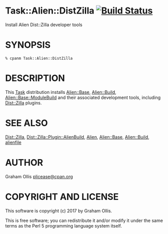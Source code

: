 # Task::Alien::DistZilla [![Build Status](https://secure.travis-ci.org/plicease/Task-Alien-DistZilla.png)](http://travis-ci.org/plicease/Task-Alien-DistZilla)

Install Alien Dist::Zilla developer tools

# SYNOPSIS

    % cpanm Task::Alien::DistZilla

# DESCRIPTION

This [Task](https://metacpan.org/pod/Task) distribution installs [Alien::Base](https://metacpan.org/pod/Alien::Base), [Alien::Build](https://metacpan.org/pod/Alien::Build), [Alien::Base::ModuleBuild](https://metacpan.org/pod/Alien::Base::ModuleBuild) and their 
associated development tools, including [Dist::Zilla](https://metacpan.org/pod/Dist::Zilla) plugins.

# SEE ALSO

[Dist::Zilla](https://metacpan.org/pod/Dist::Zilla), [Dist::Zilla::Plugin::AlienBuild](https://metacpan.org/pod/Dist::Zilla::Plugin::AlienBuild), [Alien](https://metacpan.org/pod/Alien), [Alien::Base](https://metacpan.org/pod/Alien::Base), [Alien::Build](https://metacpan.org/pod/Alien::Build), [alienfile](https://metacpan.org/pod/alienfile)

# AUTHOR

Graham Ollis <plicease@cpan.org>

# COPYRIGHT AND LICENSE

This software is copyright (c) 2017 by Graham Ollis.

This is free software; you can redistribute it and/or modify it under
the same terms as the Perl 5 programming language system itself.
